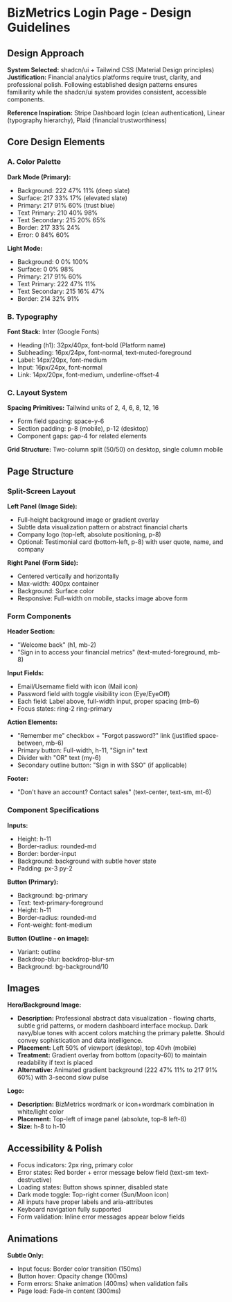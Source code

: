 # BizMetrics Login Page - Design Guidelines

## Design Approach

**System Selected:** shadcn/ui + Tailwind CSS (Material Design principles)
**Justification:** Financial analytics platforms require trust, clarity, and professional polish. Following established design patterns ensures familiarity while the shadcn/ui system provides consistent, accessible components.

**Reference Inspiration:** Stripe Dashboard login (clean authentication), Linear (typography hierarchy), Plaid (financial trustworthiness)

## Core Design Elements

### A. Color Palette

**Dark Mode (Primary):**
- Background: 222 47% 11% (deep slate)
- Surface: 217 33% 17% (elevated slate)
- Primary: 217 91% 60% (trust blue)
- Text Primary: 210 40% 98%
- Text Secondary: 215 20% 65%
- Border: 217 33% 24%
- Error: 0 84% 60%

**Light Mode:**
- Background: 0 0% 100%
- Surface: 0 0% 98%
- Primary: 217 91% 60%
- Text Primary: 222 47% 11%
- Text Secondary: 215 16% 47%
- Border: 214 32% 91%

### B. Typography

**Font Stack:** Inter (Google Fonts)
- Heading (h1): 32px/40px, font-bold (Platform name)
- Subheading: 16px/24px, font-normal, text-muted-foreground
- Label: 14px/20px, font-medium
- Input: 16px/24px, font-normal
- Link: 14px/20px, font-medium, underline-offset-4

### C. Layout System

**Spacing Primitives:** Tailwind units of 2, 4, 6, 8, 12, 16
- Form field spacing: space-y-6
- Section padding: p-8 (mobile), p-12 (desktop)
- Component gaps: gap-4 for related elements

**Grid Structure:** Two-column split (50/50) on desktop, single column mobile

## Page Structure

### Split-Screen Layout

**Left Panel (Image Side):**
- Full-height background image or gradient overlay
- Subtle data visualization pattern or abstract financial charts
- Company logo (top-left, absolute positioning, p-8)
- Optional: Testimonial card (bottom-left, p-8) with user quote, name, and company

**Right Panel (Form Side):**
- Centered vertically and horizontally
- Max-width: 400px container
- Background: Surface color
- Responsive: Full-width on mobile, stacks image above form

### Form Components

**Header Section:**
- "Welcome back" (h1, mb-2)
- "Sign in to access your financial metrics" (text-muted-foreground, mb-8)

**Input Fields:**
- Email/Username field with icon (Mail icon)
- Password field with toggle visibility icon (Eye/EyeOff)
- Each field: Label above, full-width input, proper spacing (mb-6)
- Focus states: ring-2 ring-primary

**Action Elements:**
- "Remember me" checkbox + "Forgot password?" link (justified space-between, mb-6)
- Primary button: Full-width, h-11, "Sign in" text
- Divider with "OR" text (my-6)
- Secondary outline button: "Sign in with SSO" (if applicable)

**Footer:**
- "Don't have an account? Contact sales" (text-center, text-sm, mt-6)

### Component Specifications

**Inputs:**
- Height: h-11
- Border-radius: rounded-md
- Border: border-input
- Background: background with subtle hover state
- Padding: px-3 py-2

**Button (Primary):**
- Background: bg-primary
- Text: text-primary-foreground
- Height: h-11
- Border-radius: rounded-md
- Font-weight: font-medium

**Button (Outline - on image):**
- Variant: outline
- Backdrop-blur: backdrop-blur-sm
- Background: bg-background/10

## Images

**Hero/Background Image:**
- **Description:** Professional abstract data visualization - flowing charts, subtle grid patterns, or modern dashboard interface mockup. Dark navy/blue tones with accent colors matching the primary palette. Should convey sophistication and data intelligence.
- **Placement:** Left 50% of viewport (desktop), top 40vh (mobile)
- **Treatment:** Gradient overlay from bottom (opacity-60) to maintain readability if text is placed
- **Alternative:** Animated gradient background (222 47% 11% to 217 91% 60%) with 3-second slow pulse

**Logo:**
- **Description:** BizMetrics wordmark or icon+wordmark combination in white/light color
- **Placement:** Top-left of image panel (absolute, top-8 left-8)
- **Size:** h-8 to h-10

## Accessibility & Polish

- Focus indicators: 2px ring, primary color
- Error states: Red border + error message below field (text-sm text-destructive)
- Loading states: Button shows spinner, disabled state
- Dark mode toggle: Top-right corner (Sun/Moon icon)
- All inputs have proper labels and aria-attributes
- Keyboard navigation fully supported
- Form validation: Inline error messages appear below fields

## Animations

**Subtle Only:**
- Input focus: Border color transition (150ms)
- Button hover: Opacity change (100ms)
- Form errors: Shake animation (400ms) when validation fails
- Page load: Fade-in content (300ms)